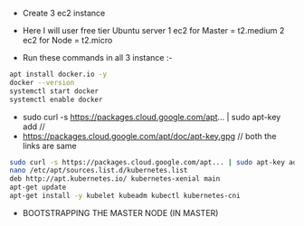 - Create 3 ec2 instance
- Here I will user free tier Ubuntu server
1 ec2 for Master = t2.medium
2 ec2 for Node = t2.micro

- Run these commands in all 3 instance :-
```bash
apt install docker.io -y
docker --version
systemctl start docker
systemctl enable docker
```

- sudo curl -s https://packages.cloud.google.com/apt... | sudo apt-key add   //
- https://packages.cloud.google.com/apt/doc/apt-key.gpg
// both the links are same
```bash
sudo curl -s https://packages.cloud.google.com/apt... | sudo apt-key add     // we can able to connect master to node
nano /etc/apt/sources.list.d/kubernetes.list
deb http://apt.kubernetes.io/ kubernetes-xenial main
apt-get update
apt-get install -y kubelet kubeadm kubectl kubernetes-cni
```


- BOOTSTRAPPING THE MASTER NODE (IN MASTER)









